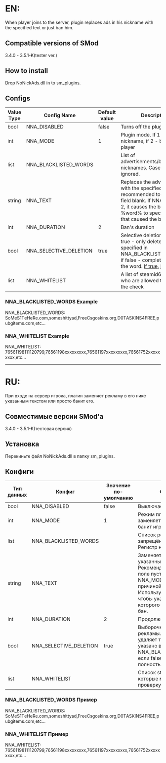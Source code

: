 # EN:
When player joins to the server, plugin replaces ads in his nickname with the specified text or just ban him.

## Compatible versions of SMod
3.4.0 - 3.5.1-K(tester ver.)

## How to install
Drop NoNickAds.dll in to sm_plugins.

## Configs
Value Type|Config Name|Default value|Description|
----------|-------------|-----------|-----------|
bool|NNA_DISABLED|false|Turns off the plugin
int|NNA_MODE|1|Plugin mode. If 1 - replaces nickname, if 2 - ban the player
list|NNA_BLACKLISTED_WORDS||List of advertisements/banned nicknames. Case are ignored.
string|NNA_TEXT||Replaces the advertisement with the specified text. It's recommended to leave the field blank. If NNA_MODE = 2, it causes the ban. Use %word% to specify the word that caused the ban.
int|NNA_DURATION|2|Ban's duration
bool|NNA_SELECTIVE_DELETION|true|Selective deletion of ads. If true - only deletes what is specified in NNA_BLACKLISTED_WORDS, if false - completely deletes the word. [If true](https://cdn.discordapp.com/attachments/595913512065171467/640550217808085002/unknown1.png), [If false](https://cdn.discordapp.com/attachments/595913512065171467/640550223730442260/unknown2.png).
list|NNA_WHITELIST||A list of steamid64 of players who are allowed to bypass the check

### NNA_BLACKLISTED_WORDS Example
NNA_BLACKLISTED_WORDS: SoMеS1TеHeRe.com,someshittyad,FrеeCsgоskins.org,D0TАSKINS4FRЕE,pubgitеms.com,etc...

### NNA_WHITELIST Example
NNA_WHITELIST: 76561198111120799,76561198xxxxxxxxx,76561197xxxxxxxxx,76561752xxxxxxxxx,etc...

***

# RU:
При входе на сервер игрока, плагин заменяет рекламу в его нике указанным текстом или просто банит его.

## Совместимые версии SMod'а
3.4.0 - 3.5.1-K(тестовая версия)

## Установка
Перекиньте файл NoNickAds.dll в папку sm_plugins.

## Конфиги
Тип данных|Конфиг|Значение по-умолчанию|Описание|
----------|-------------|-----------|-----------|
bool|NNA_DISABLED|false|Выключает плагин
int|NNA_MODE|1|Режим плагина. Если 1 - заменяет ник, если 2 - банит игрока
list|NNA_BLACKLISTED_WORDS||Список рекламы/запрещённых ников. Регистр не учитывается.
string|NNA_TEXT||Заменяет рекламу указанным текстом. Рекомендуется оставить поле пустым. Если NNA_MODE = 2, то является причиной бана. Используйте %word% чтобы указать слово, из-за которого игрок получил бан.
int|NNA_DURATION|2|Продолжительность бана
bool|NNA_SELECTIVE_DELETION|true|Выборочное удаление рекламы. Если true - удаляет только то, что указано в NNA_BLACKLISTED_WORDS, если false - удаляет слово полностью. [If true](https://cdn.discordapp.com/attachments/595913512065171467/640550217808085002/unknown1.png), [If false](https://cdn.discordapp.com/attachments/595913512065171467/640550223730442260/unknown2.png).
list|NNA_WHITELIST||Список steamid64 игроков, которые могут обойти проверку

### NNA_BLACKLISTED_WORDS Пример
NNA_BLACKLISTED_WORDS: SoMеS1TеHeRe.com,someshittyad,FrеeCsgоskins.org,D0TАSKINS4FRЕE,pubgitеms.com,etc...

### NNA_WHITELIST Пример
NNA_WHITELIST: 76561198111120799,76561198xxxxxxxxx,76561197xxxxxxxxx,76561752xxxxxxxxx,etc...
